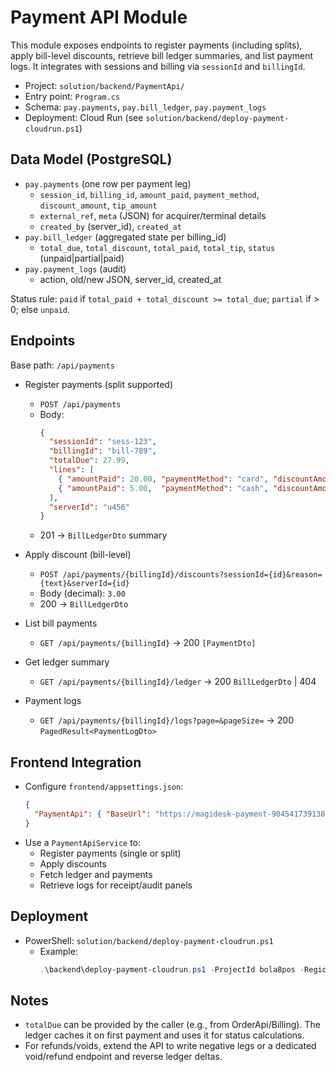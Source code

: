 # Payment API Module

This module exposes endpoints to register payments (including splits), apply bill-level discounts, retrieve bill ledger summaries, and list payment logs. It integrates with sessions and billing via `sessionId` and `billingId`.

- Project: `solution/backend/PaymentApi/`
- Entry point: `Program.cs`
- Schema: `pay.payments`, `pay.bill_ledger`, `pay.payment_logs`
- Deployment: Cloud Run (see `solution/backend/deploy-payment-cloudrun.ps1`)

## Data Model (PostgreSQL)

- `pay.payments` (one row per payment leg)
  - `session_id`, `billing_id`, `amount_paid`, `payment_method`, `discount_amount`, `tip_amount`
  - `external_ref`, `meta` (JSON) for acquirer/terminal details
  - `created_by` (server_id), `created_at`
- `pay.bill_ledger` (aggregated state per billing_id)
  - `total_due`, `total_discount`, `total_paid`, `total_tip`, `status` (unpaid|partial|paid)
- `pay.payment_logs` (audit)
  - action, old/new JSON, server_id, created_at

Status rule: `paid` if `total_paid + total_discount >= total_due`; `partial` if > 0; else `unpaid`.

## Endpoints

Base path: `/api/payments`

- Register payments (split supported)
  - `POST /api/payments`
  - Body:
    ```json
    {
      "sessionId": "sess-123",
      "billingId": "bill-789",
      "totalDue": 27.99,
      "lines": [
        { "amountPaid": 20.00, "paymentMethod": "card", "discountAmount": 0.00, "discountReason": null, "tipAmount": 2.00, "externalRef": "AUTH1234", "meta": { "cardLast4": "1234" } },
        { "amountPaid": 5.00,  "paymentMethod": "cash", "discountAmount": 0.00, "discountReason": null, "tipAmount": 0.00 }
      ],
      "serverId": "u456"
    }
    ```
  - 201 → `BillLedgerDto` summary

- Apply discount (bill-level)
  - `POST /api/payments/{billingId}/discounts?sessionId={id}&reason={text}&serverId={id}`
  - Body (decimal): `3.00`
  - 200 → `BillLedgerDto`

- List bill payments
  - `GET /api/payments/{billingId}` → 200 `[PaymentDto]`

- Get ledger summary
  - `GET /api/payments/{billingId}/ledger` → 200 `BillLedgerDto` | 404

- Payment logs
  - `GET /api/payments/{billingId}/logs?page=&pageSize=` → 200 `PagedResult<PaymentLogDto>`

## Frontend Integration

- Configure `frontend/appsettings.json`:
  ```json
  {
    "PaymentApi": { "BaseUrl": "https://magidesk-payment-904541739138.northamerica-south1.run.app" }
  }
  ```
- Use a `PaymentApiService` to:
  - Register payments (single or split)
  - Apply discounts
  - Fetch ledger and payments
  - Retrieve logs for receipt/audit panels

## Deployment

- PowerShell: `solution/backend/deploy-payment-cloudrun.ps1`
  - Example:
    ```powershell
    .\backend\deploy-payment-cloudrun.ps1 -ProjectId bola8pos -Region northamerica-south1 -ServiceName magidesk-payment -CloudSqlInstance "bola8pos:northamerica-south1:pos-app-1"
    ```

## Notes

- `totalDue` can be provided by the caller (e.g., from OrderApi/Billing). The ledger caches it on first payment and uses it for status calculations.
- For refunds/voids, extend the API to write negative legs or a dedicated void/refund endpoint and reverse ledger deltas.
